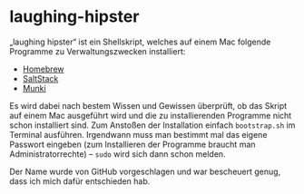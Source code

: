 laughing-hipster
================

„laughing hipster“ ist ein Shellskript, welches auf einem Mac folgende Programme
zu Verwaltungszwecken installiert:
* [Homebrew](http://brew.sh/)
* [SaltStack](http://www.saltstack.com/)
* [Munki](https://code.google.com/p/munki/)

Es wird dabei nach bestem Wissen und Gewissen überprüft, ob das Skript auf einem
Mac ausgeführt wird und die zu installierenden Programme nicht schon installiert
sind. Zum Anstoßen der Installation einfach `bootstrap.sh` im Terminal
ausführen. Irgendwann muss man bestimmt mal das eigene Passwort eingeben (zum
Installieren der Programme braucht man Administratorrechte) – `sudo` wird sich
dann schon melden.

Der Name wurde von GitHub vorgeschlagen und war bescheuert genug, dass ich mich
dafür entschieden hab.
